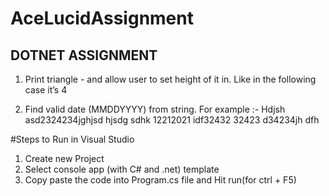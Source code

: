 # AceLucidAssignment

## DOTNET ASSIGNMENT

1. Print triangle - and allow user to set height of it in. Like in the following case it’s 4<br>

2. Find valid date (MMDDYYYY) from string.
For example :-
Hdjsh asd2324234jghjsd hjsdg sdhk 12212021 idf32432 32423 d34234jh dfh

#Steps to Run in Visual Studio
1. Create new Project <br>
2. Select console app (with C# and .net) template <br>
3. Copy paste the code into Program.cs file and Hit run(for ctrl + F5) 
